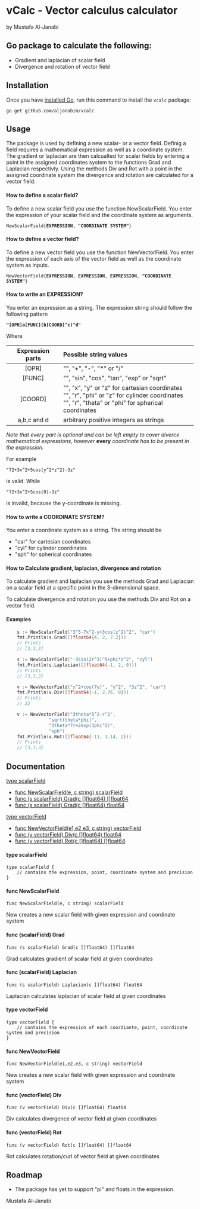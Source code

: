 # vCalc - Vector calculus calculator
by Mustafa Al-Janabi

## Go package to calculate the following:
* Gradient and laplacian of scalar field
* Divergence and rotation of vector field


## Installation
Once you have [installed Go](https://golang.org/doc/install), run this command
to install the `vcalc` package:

    go get github.com/aljanabim/vcalc

## Usage
The package is used by defining a new scalar- or a vector field. Definig a field requires a mathematical expression as well as a coordinate system. The gradient or laplacian are then calcualted for scalar fields by entering a point in the assigned coordinates system to the functions Grad and Laplacian respectivly. Using the methods Div and Rot with a point in the assigned coordinate system the divergence and rotation are calculated for a vector field.

#### How to define a scalar field?
To define a new scalar field you use the function NewScalarField. You enter the expression of your scalar field and the coordinate system as arguments.
<pre><code>NewScalarField{<b>EXPRESSION</b>, <b>"COORDINATE SYSTEM"</b>}</code></pre>
#### How to define a vector field?
To define a new vector field you use the function NewVectorField. You enter the expression of each axis of the vector field as well as the coordinate system as inputs. 
<pre><code>NewVectorField{<b>EXPRESSION</b>, <b>EXPRESSION</b>, <b>EXPRESSION</b>, <b>"COORDINATE SYSTEM"</b>}</code></pre>
#### How to write an __EXPRESSION__?
You enter an expression as a string. The expression string should follow the following pattern
<pre><code><b>"[OPR]a[FUNC](b[COORD]^c)^d"</b></code></pre>
Where

| Expression parts | Possible string values |
| :-------------: | :------ |
| [OPR]     | "", "+", "-", "*" or "/"  |
| [FUNC]     | "", "sin", "cos", "tan", "exp" or "sqrt" |
| [COORD] | "", "x", "y" or "z" for cartesian coordinates<br> "", "r", "phi" or "z" for cylinder coordinates<br> "", "r", "theta" or "phi" for spherical coordinates    |
| a,b,c and d| arbitrary positive integers as strings |

_Note that every part is optional and can be left empty to cover diverce mathematical expressions, however_ __every__ _coordinate has to be present in the expression._

For example 
```
"72+3x^2+5cos(y^2*z^2)-3z"
```
is valid. While 
```
"72+3x^2+5cos(0)-3z"
```
is invalid, because the y-coordinate is missing.

#### How to write a __COORDINATE SYSTEM__?
You enter a coordinate system as a string. The string should be
* "car" for cartesian coordinates
* "cyl" for cylinder coordinates
* "sph" for spherical coordinates

#### How to Calculate gradient, laplacian, divergence and rotation
To calculate gradient and laplacian you use the methods Grad and Laplacian on a scalar field at a specific point in the 3-dimensional space.

To calculate divergence and rotation you use the methods Div and Rot on a vector field.

#### Examples
```go
	s := NewScalarField("3^5-7x^2-y+3cos(z^2)^2", "car")
	fmt.Println(s.Grad([]float64{4, 2, 7.2}))
	// Prints 
	// [3,3,3]
```

```go
	s := NewScalarField("-3sin(2r^3)^5+phi*z^2", "cyl")
	fmt.Println(s.Laplacian([]float64{-1, 2, 0}))
	// Prints 
	// [3,3,3]
```

```go
	v := NewVectorField("x^2+cos(7y)", "y^2", "3z^2", "car")
	fmt.Println(v.Div([]float64{-1, 2.76, 0}))
	// Prints 
	// 22
```

```go
	v := NewVectorField("3theta*5^2-r^2",
			    "sqrt(theta*phi)",
			    "3theta*7r+2exp(3phi^2)",
			    "sph")
	fmt.Println(v.Rot([]float64{-11, 3.14, 2}))
	// Prints 
	// [3,3,3]
```
	


## Documentation

[type scalarField](#type-scalarfield)
* [func NewScalarField(e, c string) scalarField](#func-newscalarfield)
* [func (s scalarField) Grad(c []float64) []float64](#func-scalarfield-grad)
* [func (s scalarField) Grad(c []float64) float64](#func-scalarfield-laplacian)

[type vectorField](#type-scalarfield)
* [func NewVectorField(e1,e2,e3, c string) vectorField](#func-newvectorfield)
* [func (v vectorField) Div(c []float64) float64](#func-vectorfield-div)
* [func (v vectorField) Rot(c []float64) []float64](#func-vectorfield-rot)

#### type scalarField
	type scalarField {
    	// contains the expression, point, coordinate system and precision
	}

#### func NewScalarField
	func NewScalarField(e, c string) scalarField
New creates a new scalar field with given expression and coordinate system

#### func (scalarField) Grad
	func (s scalarField) Grad(c []float64) []float64
Grad calculates gradient of scalar field at given coordinates

#### func (scalarField) Laplacian
	func (s scalarField) Laplacian(c []float64) float64
Laplacian calculates laplacian of scalar field at given coordinates

#### type vectorField
	type vectorField {
		// contains the expression of each coordiante, point, coordinate system and precision
	}

#### func NewVectorField
	func NewVectorField(e1,e2,e3, c string) vectorField
New creates a new scalar field with given expression and coordinate system

#### func (vectorField) Div
	func (v vectorField) Div(c []float64) float64
Div calculates divergence of vector field at given coordinates

#### func (vectorField) Rot
	func (v vectorField) Rot(c []float64) []float64
Rot calculates rotation/curl of vector field at given coordinates

## Roadmap
* The package has yet to support "pi" and floats in the expression.

Mustafa Al-Janabi